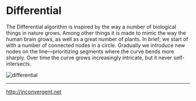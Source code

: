 Differential
=============

The Differential algorithm is inspired by the way a number of biological things
in nature grows. Among other things it is made to mimic the way the human brain
grows, as well as a great number of plants. In brief; we start of with a number
of connected nodes in a circle. Gradually we introduce new nodes on the
line—prioritizing segments where the curve bends more sharply. Over time the
curve grows increasingly intricate, but it never self-intersects.

![differential](http://inconvergent.net/img/differential_a.jpg "differential")

-----------
http://inconvergent.net

